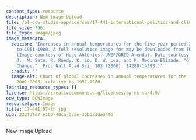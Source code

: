 ```yaml
---
content_type: resource
description: New image Upload
file: /ol-ocw-studio-app/courses/17-441-international-politics-and-climate-change-fall-2007/232f3fd7e1b040ca03ae32bb23da34f6_17-441f07-th.jpg
file_size: 7961
file_type: image/jpeg
image_metadata:
  caption: 'Increases in annual temperatures for the five-year period 2001-2005, relative
    to 1951-1980. A full resolution image for may be downloaded from [UNEP/GRID-Arendal](http://www.grida.no/).
    (Image courtesy of Hugo Ahlenius, UNEP/GRID-Arendal. Data courtesy of Hansen,
    J., M. Sato, R. Ruedy, K. Lo, D. W. Lea, and M. Medina-Elizade. "Global Temperature
    Change." _Proc Natl Acad Sci_ 103 (2006): 14288-14293.)'
  credit: ''
  image-alt: Chart of global increases in annual temperatures for the five-year period
    2001-2005, relative to 1951-1980.
learning_resource_types: []
license: https://creativecommons.org/licenses/by-nc-sa/4.0/
ocw_type: OCWImage
resourcetype: Image
title: 17-441f07-th.jpg
uid: 232f3fd7-e1b0-40ca-03ae-32bb23da34f6
---
```

New image Upload